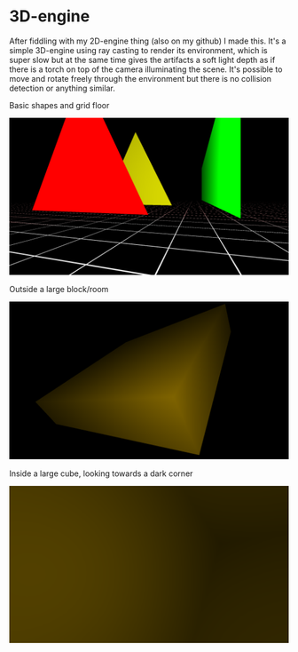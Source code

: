 # 3D-engine

After fiddling with my 2D-engine thing (also on my github) I made this. It's a simple 3D-engine using ray casting to render its environment, 
which is super slow but at the same time gives the artifacts a soft light depth as if there is a torch on top of the camera illuminating the
scene. It's possible to move and rotate freely through the environment but there is no collision detection or anything similar.

Basic shapes and grid floor

![Basic shapes](https://github.com/gomsim/3D-engine/blob/master/DemoPictures/BasicShapes.png)

Outside a large block/room

![Outside block](https://github.com/gomsim/3D-engine/blob/master/DemoPictures/OutsideBlock.png)

Inside a large cube, looking towards a dark corner

![Inside cube](https://github.com/gomsim/3D-engine/blob/master/DemoPictures/InsideCube.png)
